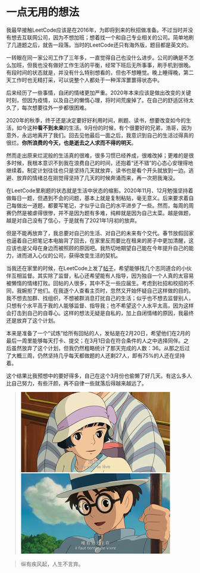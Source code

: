 # 一点无用的想法

我最早接触LeetCode应该是在2016年，为即将到来的秋招做准备。不过当时并没有想去互联网公司，因为不想加班；想着找一个和自己专业相关的公司。简单地刷了几道题之后，就告一段落。当时的LeetCode还只有海外版，题目都是英文的。

一转眼在同一家公司工作了三年多，一直觉得自己也没什么进步。公司的确是不怎么加班，但我也没有做好工作生活的平衡，经常下班后无所事事，刷手机到很晚。有段时间的状态就是，并没有什么特别想看的，但也不想睡觉。晚上睡得晚，第二天工作时也无精打采，可以说整个人都处于一种浑浑噩噩得状态中。

后来经历了一些事情，自闭的情绪更加严重。2020年本来应该是做出改变的关键时刻，但因为疫情，以及自己的懒惰心理，将时间荒废掉了。在自己的舒适区待太久了，每次想要往外一步都很困难。

2020年的秋季，终于还是决定要好好利用时间，刷题、读书，想要改变如今的生活，如今这种**看不到未来**的生活。9月份的时候，有个很要好的兄弟，浩哥，因为意外，永远地离开了我们。回去见他最后一面之后，我意识到自己的生活过得真的很烂。**你所浪费的今天，也是逝去之人求而不得的明天**。

然而走出原来烂泥般的生活真的很难，很多习惯已经养成，很难改掉；更难的是很多时候，我根本意识不到我在浪费自己的时间，还抱着“还不错”的心态心安理得地继续着。制定计划往往也只是坚持几天就放弃，读书也是看个开头就放到一边。逃避、放弃的情绪总在刚觉得坚持了几天的时候奔涌而来，再一次把我淹没。

在LeetCode里刷题的状态就是生活中状态的缩影。2020年11月、12月勉强坚持着做每日一题，但遇到不会的问题，基本上就是复制粘贴，毫无意义。后来要求着自己每做出一道题，都要写笔记，才似乎让自己的水平进步了一些。然而，每周的周赛仍然是被虐得很惨，并不是因为题有多难，纯粹就是因为自己太菜。越是做题，越是对自己没有了信心，于是就有了2021年1月初的放弃。

但是不能再放弃了，我总要对自己的生活、对自己的未来有个交代。春节放假回家也逼着自己把笔记本电脑背了回去，在家里反而要比在租来的房子中更加清醒，这应该也是父母在身边而被照顾的原因吧。我热切地期望自己能在今年提升自己的能力，进而进入心仪的公司，获得改变生活的契机。

当我还在家里的时候，在LeetCode上发了[帖子](https://leetcode-cn.com/circle/discuss/lTIsO6/)，希望能够找几个志同道合的小伙伴互相监督。其实除了监督，私心还希望能有人指导，因为独自一个人真的太容易被懒惰的情绪打败。回帖的人很多，其中不乏一些应届生。考虑到社招和校招的不同，我婉拒了他们。在我逐个人查看主页时，忽然又开始怀疑自己这样做的目的。我不想去加群、找组织，不想被群消息打扰自己的生活；似乎也不想去监督别人，只想有个水平高于我的人能够监督、指导我；也不希望这个人水平太高，因为这样会打击到自己的自尊心。这样的想法无疑是自私的，加上自闭情绪的原因，我最终还是放弃了这个计划。

本来是准备了一个“试炼”给所有回帖的人，发帖是在2月20日，希望他们在2月的最后一周里能够每天打卡、提交；在3月1日会在符合条件的人之中选择同伴。之后虽然放弃了这个计划，但我仍然粗略统计了那天完成的人数：36。从那之后过了大概三周，仍然坚持几乎每天都做题的人还剩27人，即有75%的人还在坚持着。

这个结果比我预想中的要好得多，自己在这个3月份也偷懒了好几天。有这么多人比自己努力，有些汗颜，再不自律一些就落后得越来越远了。
> ![起风了](pics/wind_rise_0.jpeg)
> ![唯有努力生存](pics/wind_rise_1.jpeg)

> 纵有疾风起，人生不言弃。
